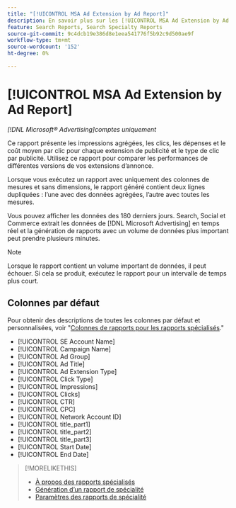 ```yaml
---
title: "[!UICONTROL MSA Ad Extension by Ad Report]"
description: En savoir plus sur les [!UICONTROL MSA Ad Extension by Ad Report].
feature: Search Reports, Search Specialty Reports
source-git-commit: 9c4dcb19e386d8e1eea541776f5b92c9d500ae9f
workflow-type: tm+mt
source-wordcount: '152'
ht-degree: 0%

---
```


# [!UICONTROL MSA Ad Extension by Ad Report]

*[!DNL Microsoft® Advertising]comptes uniquement*

Ce rapport présente les impressions agrégées, les clics, les dépenses et le coût moyen par clic pour chaque extension de publicité et le type de clic par publicité. Utilisez ce rapport pour comparer les performances de différentes versions de vos extensions d’annonce.

Lorsque vous exécutez un rapport avec uniquement des colonnes de mesures et sans dimensions, le rapport généré contient deux lignes dupliquées : l’une avec des données agrégées, l’autre avec toutes les mesures.<!-- all metrics? -->

Vous pouvez afficher les données des 180 derniers jours. Search, Social et Commerce extrait les données de [!DNL Microsoft Advertising] en temps réel et la génération de rapports avec un volume de données plus important peut prendre plusieurs minutes.

>[!NOTE]
>
>Lorsque le rapport contient un volume important de données, il peut échouer. Si cela se produit, exécutez le rapport pour un intervalle de temps plus court.

## Colonnes par défaut

Pour obtenir des descriptions de toutes les colonnes par défaut et personnalisées, voir &quot;[Colonnes de rapports pour les rapports spécialisés](specialty-report-columns.md).&quot;

* [!UICONTROL SE Account Name]
* [!UICONTROL Campaign Name]
* [!UICONTROL Ad Group]
* [!UICONTROL Ad Title]
* [!UICONTROL Ad Extension Type]
* [!UICONTROL Click Type]
* [!UICONTROL Impressions]
* [!UICONTROL Clicks]
* [!UICONTROL CTR]
* [!UICONTROL CPC]
* [!UICONTROL Network Account ID]
* [!UICONTROL title_part1]<!-- segment of the ad title? -->
* [!UICONTROL title_part2]<!-- ? -->
* [!UICONTROL title_part3]<!-- ? -->
* [!UICONTROL Start Date]
* [!UICONTROL End Date]

>[!MORELIKETHIS]
>
>* [À propos des rapports spécialisés](specialty-report-about.md)
>* [Génération d’un rapport de spécialité](specialty-report-generate.md)
>* [Paramètres des rapports de spécialité](specialty-report-settings.md)
